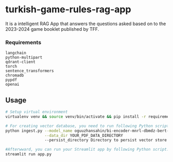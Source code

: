 # turkish-game-rules-rag-app
It is a intelligent RAG App that answers the questions asked based on to the 2023-2024 game booklet published by TFF.

### Requirements

```
langchain
python-multipart
qdrant-client
torch
sentence_transformers
chromadb
pypdf
openai
```

## Usage
```bash
# Setup virtual environment
virtualenv venv && source venv/bin/activate && pip install -r requirements.txt

# For creating vector database, you need to run following Python script.
python ingest.py --model_name oguuzhansahin/bi-encoder-mnrl-dbmdz-bert-base-turkish-cased-margin_3.0-msmarco-tr-10k \
                 --data_dir YOUR_PDF_DATA_DIRECTORY
                 --persist_directory Directory to persist vector store

#Afterwward, you can run your Streamlit app by following Python script.
streamlit run app.py 

```
